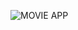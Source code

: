 


![MOVIE APP](https://user-images.githubusercontent.com/51760520/124705920-1172ac80-df14-11eb-9568-1e91968b1273.png)
